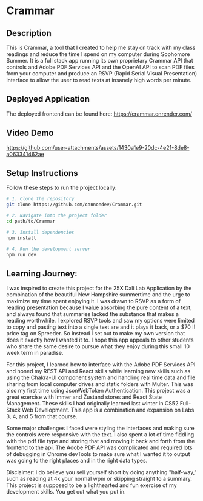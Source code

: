 # Crammar

## Description
This is Crammar, a tool that I created to help me stay on track with my class readings and reduce the time I spend on my computer during Sophomore Summer. It is a full stack app running its own proprietary Crammar API that controls and Adobe PDF Services API and the OpenAI API to scan PDF files from your computer and produce an RSVP (Rapid Serial Visual Presentation) interface to allow the user to read texts at insanely high words per minute.

## Deployed Application
The deployed frontend can be found here: https://crammar.onrender.com/

## Video Demo
https://github.com/user-attachments/assets/1430a1e9-20dc-4e21-8de8-a063341462ae

##  Setup Instructions
Follow these steps to run the project locally:

```bash
# 1. Clone the repository
git clone https://github.com/cannondev/Crammar.git

# 2. Navigate into the project folder
cd path/to/Crammar

# 3. Install dependencies
npm install

# 4. Run the development server
npm run dev
```

## Learning Journey:
I was inspired to create this project for the 25X Dali Lab Application by the combination of the beautiful New Hampshire summertime and the urge to maximize my time spent enjoying it. I was drawn to RSVP as a form of reading presentation because I value absorbing the pure content of a text, and always found that summaries lacked the substance that makes a reading worthwhile. I explored RSVP tools and saw my options were limited to copy and pasting text into a single text are and it plays it back, or a $70 !! price tag on Spreeder. So instead I set out to make my own version that does it exactly how I wanted it to. I hope this app appeals to other students who share the same desire to pursue what they enjoy during this small 10 week term in paradise.

For this project, I learned how to interface with the Adobe PDF Services API and honed my REST API and React skills while learning new skills such as using the Chakra-UI component system and handling real time data and file sharing from local computer drives and static folders with Multer. This was also my first time using JsonWebToken Authentication. This project was a great exercise with Immer and Zustand stores and React State Management. These skills I had originally learned last winter in CS52 Full-Stack Web Development. This app is a combination and expansion on Labs 3, 4, and 5 from that course.

Some major challenges I faced were styling the interfaces and making sure the controls were responsive with the text. I also spent a lot of time fiddling with the pdf file type and storing that and moving it back and forth from the frontend to the api. The Adobe PDF API was complicated and required lots of debugging in Chrome devTools to make sure what I wanted it to output was going to the right places and in the right data types.

Disclaimer: I do believe you sell yourself short by doing anything "half-way," such as reading at 4x your normal wpm or skipping straight to a summary. This project is supposed to be a lighthearted and fun exercise of my development skills. You get out what you put in.
